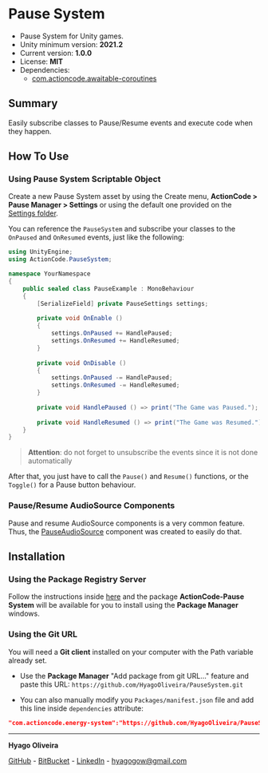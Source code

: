 # Pause System

* Pause System for Unity games.
* Unity minimum version: **2021.2**
* Current version: **1.0.0**
* License: **MIT**
* Dependencies:
	- [com.actioncode.awaitable-coroutines](https://github.com/HyagoOliveira/AwaitableCoroutines/tree/1.0.0)

## Summary

Easily subscribe classes to Pause/Resume events and execute code when they happen.

## How To Use

### Using Pause System Scriptable Object

Create a new Pause System asset by using the Create menu, **ActionCode > Pause Manager > Settings** or using the default one provided on the [Settings folder](/Settings).

You can reference the `PauseSystem` and subscribe your classes to the `OnPaused` and `OnResumed` events, just like the following:

```csharp
using UnityEngine;
using ActionCode.PauseSystem;

namespace YourNamespace
{
    public sealed class PauseExample : MonoBehaviour 
    {
	    [SerializeField] private PauseSettings settings;
	    
	    private void OnEnable ()
	    {
		    settings.OnPaused += HandlePaused;
		    settings.OnResumed += HandleResumed;
	    }
        
	    private void OnDisable ()
	    {
		    settings.OnPaused -= HandlePaused;
		    settings.OnResumed -= HandleResumed;
	    }
	    
	    private void HandlePaused () => print("The Game was Paused.");
	    
	    private void HandleResumed () => print("The Game was Resumed.");
    }
}
```

> **Attention**: do not forget to unsubscribe the events since it is not done automatically

After that, you just have to call the `Pause()` and `Resume()` functions, or the `Toggle()` for a Pause button behaviour.

### Pause/Resume AudioSource Components

Pause and resume AudioSource components is a very common feature. 
Thus, the [PauseAudioSource](/Runtime/Components/PauseAudioSource.cs) component was created to easily do that.

## Installation

### Using the Package Registry Server

Follow the instructions inside [here](https://cutt.ly/ukvj1c8) and the package **ActionCode-Pause System** 
will be available for you to install using the **Package Manager** windows.

### Using the Git URL

You will need a **Git client** installed on your computer with the Path variable already set. 

- Use the **Package Manager** "Add package from git URL..." feature and paste this URL: `https://github.com/HyagoOliveira/PauseSystem.git`

- You can also manually modify you `Packages/manifest.json` file and add this line inside `dependencies` attribute: 

```json
"com.actioncode.energy-system":"https://github.com/HyagoOliveira/PauseSystem.git"
```

---

**Hyago Oliveira**

[GitHub](https://github.com/HyagoOliveira) -
[BitBucket](https://bitbucket.org/HyagoGow/) -
[LinkedIn](https://www.linkedin.com/in/hyago-oliveira/) -
<hyagogow@gmail.com>